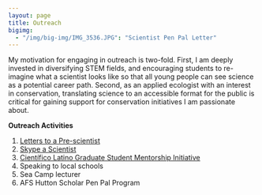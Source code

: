```yaml
---
layout: page
title: Outreach
bigimg:
  - "/img/big-img/IMG_3536.JPG": "Scientist Pen Pal Letter"
---
```


My motivation for engaging in outreach is two-fold. First, I am deeply invested in diversifying STEM fields, and encouraging students to re-imagine what a scientist looks like so that all young people can see science as a potential career path. Second, as an applied ecologist with an interest in conservation, translating science to an accessible format for the public is critical for gaining support for conservation initiatives I am passionate about. 

**Outreach Activities**
1.	[Letters to a Pre-scientist](https://www.prescientist.org/)
2.	[Skype a Scientist](https://www.skypeascientist.com/)
3.  [Científico Latino Graduate Student Mentorship Initiative](https://www.cientificolatino.com/gsmi)
3.  Speaking to local schools
4.	Sea Camp lecturer
5.	AFS Hutton Scholar Pen Pal Program

